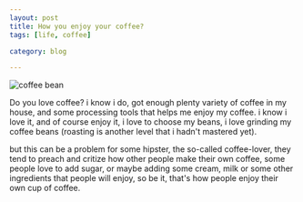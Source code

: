 ```yaml
---
layout: post
title: How you enjoy your coffee?
tags: [life, coffee]

category: blog

---
```


![coffee bean](https://i.imgur.com/OA8tMR9.jpg)

Do you love coffee? i know i do, got enough plenty variety of coffee in my house, and some processing tools that helps me enjoy my coffee.
i know i love it, and of course enjoy it, i love to choose my beans, i love grinding my coffee beans (roasting is another level that i hadn't mastered yet).

but this can be a problem for some hipster, the so-called coffee-lover, they tend to preach and critize how other people make their own coffee, some people love to add sugar, or maybe adding some cream, milk or some other ingredients that people will enjoy, so be it, that's how people enjoy their own cup of coffee.
